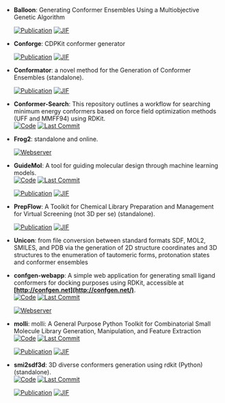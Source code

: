 



- **Balloon**: Generating Conformer Ensembles Using a Multiobjective Genetic Algorithm  

    [![Publication](https://img.shields.io/badge/Publication-Citations:341-blue?style=for-the-badge&logo=bookstack)](https://doi.org/10.1021/ci6005646) 
    [![JIF](https://img.shields.io/badge/Impact_Factor-5.60-purple?style=for-the-badge&logo=academia)](https://doi.org/10.1021/ci6005646)



- **Conforge**: CDPKit conformer generator  

    [![Publication](https://img.shields.io/badge/Publication-Citations:11-blue?style=for-the-badge&logo=bookstack)](https://doi.org/10.1021/acs.jcim.3c00563) 
    [![JIF](https://img.shields.io/badge/Impact_Factor-5.60-purple?style=for-the-badge&logo=academia)](https://doi.org/10.1021/acs.jcim.3c00563)



- **Conformator**: a novel method for the Generation of Conformer Ensembles (standalone).  

    [![Publication](https://img.shields.io/badge/Publication-Citations:53-blue?style=for-the-badge&logo=bookstack)](https://doi.org/10.1021/acs.jcim.8b00704) 
    [![JIF](https://img.shields.io/badge/Impact_Factor-5.60-purple?style=for-the-badge&logo=academia)](https://doi.org/10.1021/acs.jcim.8b00704)



- **Conformer-Search**: This repository outlines a workflow for searching minimum energy conformers based on force field optimization methods (UFF and MMFF94) using RDKit.  
    [![Code](https://img.shields.io/github/stars/mcsorkun/Conformer-Search?style=for-the-badge&logo=github)](https://github.com/mcsorkun/Conformer-Search) 
    [![Last Commit](https://img.shields.io/github/last-commit/mcsorkun/Conformer-Search?style=for-the-badge&logo=github)](https://github.com/mcsorkun/Conformer-Search) 




- **Frog2**: standalone and online.  


    [![Webserver](https://img.shields.io/badge/Webserver-online-brightgreen?style=for-the-badge&logo=cachet&logoColor=65FF8F)](https://mobyle2.rpbs.univ-paris-diderot.fr/cgi-bin/portal.py#forms::Frog2) 


- **GuideMol**: A tool for guiding molecular design through machine learning models.  
    [![Code](https://img.shields.io/github/stars/jairesdesousa/guidemol?style=for-the-badge&logo=github)](https://github.com/jairesdesousa/guidemol) 
    [![Last Commit](https://img.shields.io/github/last-commit/jairesdesousa/guidemol?style=for-the-badge&logo=github)](https://github.com/jairesdesousa/guidemol) 

    [![Publication](https://img.shields.io/badge/Publication-Citations:8-blue?style=for-the-badge&logo=bookstack)](https://doi.org/10.1002/minf.202300190) 
    [![JIF](https://img.shields.io/badge/Impact_Factor-2.80-purple?style=for-the-badge&logo=academia)](https://doi.org/10.1002/minf.202300190)



- **PrepFlow**: A Toolkit for Chemical Library Preparation and Management for Virtual Screening (not 3D per se) (standalone).  

    [![Publication](https://img.shields.io/badge/Publication-Citations:5-blue?style=for-the-badge&logo=bookstack)](https://doi.org/10.1002/minf.202100139) 
    [![JIF](https://img.shields.io/badge/Impact_Factor-2.80-purple?style=for-the-badge&logo=academia)](https://doi.org/10.1002/minf.202100139)



- **Unicon**: from file conversion between standard formats SDF, MOL2, SMILES, and PDB via the generation of 2D structure coordinates and 3D structures to the enumeration of tautomeric forms, protonation states and conformer ensembles  




- **confgen-webapp**: A simple web application for generating small ligand conformers for docking purposes using RDKit, accessible at **[http://confgen.net](http://confgen.net/)**.  
    [![Code](https://img.shields.io/github/stars/Et9797/confgen-webapp?style=for-the-badge&logo=github)](https://github.com/Et9797/confgen-webapp) 
    [![Last Commit](https://img.shields.io/github/last-commit/Et9797/confgen-webapp?style=for-the-badge&logo=github)](https://github.com/Et9797/confgen-webapp) 


    [![Webserver](https://img.shields.io/badge/Webserver-online-brightgreen?style=for-the-badge&logo=cachet&logoColor=65FF8F)](http://confgen.net/) 


- **molli**: molli: A General Purpose Python Toolkit for Combinatorial Small Molecule Library Generation, Manipulation, and Feature Extraction  
    [![Code](https://img.shields.io/github/stars/SEDenmarkLab/molli?style=for-the-badge&logo=github)](https://github.com/SEDenmarkLab/molli) 
    [![Last Commit](https://img.shields.io/github/last-commit/SEDenmarkLab/molli?style=for-the-badge&logo=github)](https://github.com/SEDenmarkLab/molli) 

    [![Publication](https://img.shields.io/badge/Publication-Citations:0-blue?style=for-the-badge&logo=bookstack)](https://doi.org/10.1021/acs.jcim.4c00424) 
    [![JIF](https://img.shields.io/badge/Impact_Factor-5.60-purple?style=for-the-badge&logo=academia)](https://doi.org/10.1021/acs.jcim.4c00424)



- **smi2sdf3d**: 3D diverse conformers generation using rdkit (Python) (standalone).  
    [![Code](https://img.shields.io/github/stars/UnixJunkie/smi2sdf3d?style=for-the-badge&logo=github)](https://github.com/UnixJunkie/smi2sdf3d) 
    [![Last Commit](https://img.shields.io/github/last-commit/UnixJunkie/smi2sdf3d?style=for-the-badge&logo=github)](https://github.com/UnixJunkie/smi2sdf3d) 

    [![Publication](https://img.shields.io/badge/Publication-Citations:181-blue?style=for-the-badge&logo=bookstack)](https://doi.org/10.1021/ci2004658) 
    [![JIF](https://img.shields.io/badge/Impact_Factor-5.60-purple?style=for-the-badge&logo=academia)](https://doi.org/10.1021/ci2004658)


